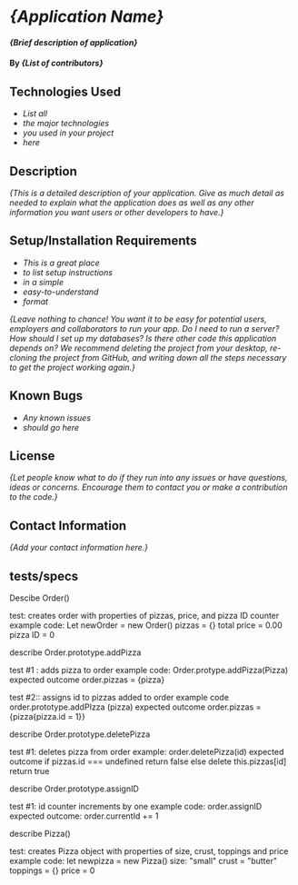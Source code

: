 # _{Application Name}_

#### _{Brief description of application}_

#### By _**{List of contributors}**_

## Technologies Used

* _List all_
* _the major technologies_
* _you used in your project_
* _here_

## Description

_{This is a detailed description of your application. Give as much detail as needed to explain what the application does as well as any other information you want users or other developers to have.}_

## Setup/Installation Requirements

* _This is a great place_
* _to list setup instructions_
* _in a simple_
* _easy-to-understand_
* _format_

_{Leave nothing to chance! You want it to be easy for potential users, employers and collaborators to run your app. Do I need to run a server? How should I set up my databases? Is there other code this application depends on? We recommend deleting the project from your desktop, re-cloning the project from GitHub, and writing down all the steps necessary to get the project working again.}_

## Known Bugs

* _Any known issues_
* _should go here_

## License

_{Let people know what to do if they run into any issues or have questions, ideas or concerns.  Encourage them to contact you or make a contribution to the code.}_

## Contact Information

_{Add your contact information here.}_

## tests/specs

Descibe Order()

test: creates order with properties of pizzas, price, and pizza ID counter
example code: Let newOrder = new Order()
  pizzas = {}
  total price = 0.00
  pizza ID = 0

describe Order.prototype.addPizza

test #1 : adds pizza to order
example code: Order.protype.addPizza(Pizza)
expected outcome
 order.pizzas = {pizza}

 test #2:: assigns id to pizzas added to order
 example code order.prototype.addPIzza (pizza)
 expected outcome
 order.pizzas = {pizza{pizza.id = 1}}

describe Order.prototype.deletePizza

 test #1: deletes pizza from order
 example: order.deletePizza(id)
 expected outcome
  if pizzas.id === undefined
    return false
  else
    delete this.pizzas[id]
    return true

describe Order.prototype.assignID

test #1: id counter increments by one
example code: order.assignID
expected outcome: order.currentId += 1

describe Pizza()

test: creates Pizza object with properties of size, crust, toppings and price
example code: let newpizza = new Pizza()
  size: "small"
  crust = "butter"
  toppings = {}
  price = 0